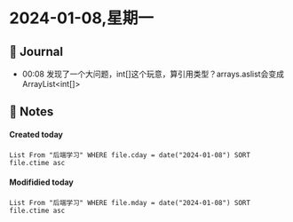 # 2024-01-08,星期一

## 📆 Journal
- 00:08 发现了一个大问题，int[]这个玩意，算引用类型？arrays.aslist会变成ArrayList<int[]> 


## 📑 Notes


#### Created today

```dataview
List From "后端学习" WHERE file.cday = date("2024-01-08") SORT file.ctime asc
```


#### Modifidied today

```dataview
List From "后端学习" WHERE file.mday = date("2024-01-08") SORT file.ctime asc
```